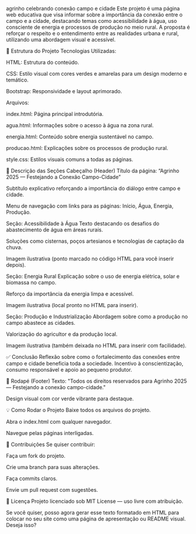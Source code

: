 agrinho celebrando conexão campo e cidade
Este projeto é uma página web educativa que visa informar sobre a importância da conexão entre o campo e a cidade, destacando temas como acessibilidade à água, uso consciente de energia e processos de produção no meio rural. A proposta é reforçar o respeito e o entendimento entre as realidades urbana e rural, utilizando uma abordagem visual e acessível.

🧩 Estrutura do Projeto
Tecnologias Utilizadas:

HTML: Estrutura do conteúdo.

CSS: Estilo visual com cores verdes e amarelas para um design moderno e temático.

Bootstrap: Responsividade e layout aprimorado.

Arquivos:

index.html: Página principal introdutória.

agua.html: Informações sobre o acesso à água na zona rural.

energia.html: Conteúdo sobre energia sustentável no campo.

producao.html: Explicações sobre os processos de produção rural.

style.css: Estilos visuais comuns a todas as páginas.

📌 Descrição das Seções
Cabeçalho (Header)
Título da página: “Agrinho 2025 — Festejando a Conexão Campo-Cidade”

Subtítulo explicativo reforçando a importância do diálogo entre campo e cidade.

Menu de navegação com links para as páginas: Início, Água, Energia, Produção.

Seção: Acessibilidade à Água
Texto destacando os desafios do abastecimento de água em áreas rurais.

Soluções como cisternas, poços artesianos e tecnologias de captação da chuva.

Imagem ilustrativa (ponto marcado no código HTML para você inserir depois).

Seção: Energia Rural
Explicação sobre o uso de energia elétrica, solar e biomassa no campo.

Reforço da importância da energia limpa e acessível.

Imagem ilustrativa (local pronto no HTML para inserir).

Seção: Produção e Industrialização
Abordagem sobre como a produção no campo abastece as cidades.

Valorização do agricultor e da produção local.

Imagem ilustrativa (também deixada no HTML para inserir com facilidade).

✅ Conclusão
Reflexão sobre como o fortalecimento das conexões entre campo e cidade beneficia toda a sociedade. Incentivo à conscientização, consumo responsável e apoio ao pequeno produtor.

🔗 Rodapé (Footer)
Texto: "Todos os direitos reservados para Agrinho 2025 — Festejando a conexão campo-cidade."

Design visual com cor verde vibrante para destaque.

💡 Como Rodar o Projeto
Baixe todos os arquivos do projeto.

Abra o index.html com qualquer navegador.

Navegue pelas páginas interligadas.

🙌 Contribuições
Se quiser contribuir:

Faça um fork do projeto.

Crie uma branch para suas alterações.

Faça commits claros.

Envie um pull request com sugestões.

📜 Licença
Projeto licenciado sob MIT License — uso livre com atribuição.

Se você quiser, posso agora gerar esse texto formatado em HTML para colocar no seu site como uma página de apresentação ou README visual. Deseja isso?









